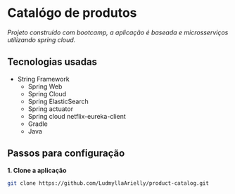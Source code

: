 # Catalógo de produtos
*Projeto construído com bootcamp, a aplicação é baseada e microsserviços utilizando spring cloud.*

## Tecnologias usadas
- String Framework
  - Spring Web
  - Spring Cloud
  - Spring ElasticSearch
  - Spring actuator
  - Spring cloud netflix-eureka-client
  - Gradle
  - Java 

## Passos para configuração

**1. Clone a aplicação**

```bash
git clone https://github.com/LudmyllaArielly/product-catalog.git
```
